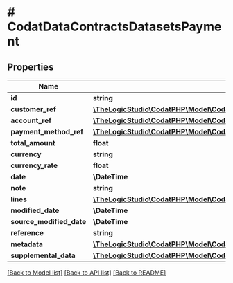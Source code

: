 # # CodatDataContractsDatasetsPayment

## Properties

Name | Type | Description | Notes
------------ | ------------- | ------------- | -------------
**id** | **string** |  | [optional]
**customer_ref** | [**\TheLogicStudio\CodatPHP\Model\CodatDataContractsDatasetsCustomerRef**](CodatDataContractsDatasetsCustomerRef.md) |  | [optional]
**account_ref** | [**\TheLogicStudio\CodatPHP\Model\CodatDataContractsDatasetsAccountRef**](CodatDataContractsDatasetsAccountRef.md) |  | [optional]
**payment_method_ref** | [**\TheLogicStudio\CodatPHP\Model\CodatDataContractsDatasetsPaymentMethodRef**](CodatDataContractsDatasetsPaymentMethodRef.md) |  | [optional]
**total_amount** | **float** |  | [optional]
**currency** | **string** |  | [optional]
**currency_rate** | **float** |  | [optional]
**date** | **\DateTime** |  |
**note** | **string** |  | [optional]
**lines** | [**\TheLogicStudio\CodatPHP\Model\CodatDataContractsDatasetsPaymentLine[]**](CodatDataContractsDatasetsPaymentLine.md) |  | [optional]
**modified_date** | **\DateTime** |  | [optional]
**source_modified_date** | **\DateTime** |  | [optional]
**reference** | **string** |  | [optional]
**metadata** | [**\TheLogicStudio\CodatPHP\Model\CodatDataContractsDatasetsMetadata**](CodatDataContractsDatasetsMetadata.md) |  | [optional]
**supplemental_data** | [**\TheLogicStudio\CodatPHP\Model\CodatDataContractsDatasetsDataInterfacesSupplementalData**](CodatDataContractsDatasetsDataInterfacesSupplementalData.md) |  | [optional]

[[Back to Model list]](../../README.md#models) [[Back to API list]](../../README.md#endpoints) [[Back to README]](../../README.md)
